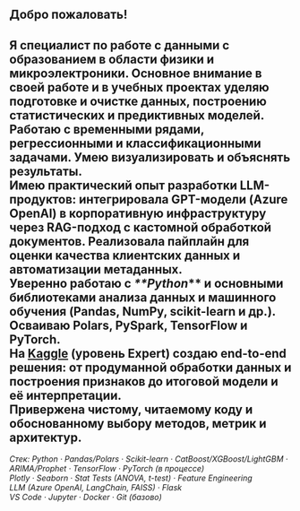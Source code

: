 ## Добро пожаловать!
Я специалист по работе с данными с образованием в области физики и микроэлектроники. Основное внимание в своей работе и в учебных проектах уделяю подготовке и очистке данных, построению статистических и предиктивных моделей. Работаю с временными рядами, регрессионными и классификационными задачами. Умею визуализировать и объяснять результаты.   
Имею практический опыт разработки **LLM-продуктов**: интегрировала GPT-модели (Azure OpenAI) в корпоративную инфраструктуру через **RAG-подход** с кастомной обработкой документов. Реализовала пайплайн для оценки качества клиентских данных и автоматизации метаданных.   
Уверенно работаю с _**Python_** и основными библиотеками анализа данных и машинного обучения (**Pandas, NumPy, scikit-learn и др.**). Осваиваю **Polars, PySpark, TensorFlow** и **PyTorch**.   
На [Kaggle](https://www.kaggle.com/litsea) (уровень **Expert**) создаю end-to-end решения: от продуманной обработки данных и построения признаков до итоговой модели и её интерпретации.    
Привержена чистому, читаемому коду и обоснованному выбору методов, метрик и архитектур.   
---
_Стек:
Python · Pandas/Polars · Scikit-learn · CatBoost/XGBoost/LightGBM · ARIMA/Prophet · TensorFlow · PyTorch (в процессе)   
Plotly · Seaborn · Stat Tests (ANOVA, t-test) · Feature Engineering   
LLM (Azure OpenAI, LangChain, FAISS) · Flask   
VS Code · Jupyter · Docker · Git (базово)_
